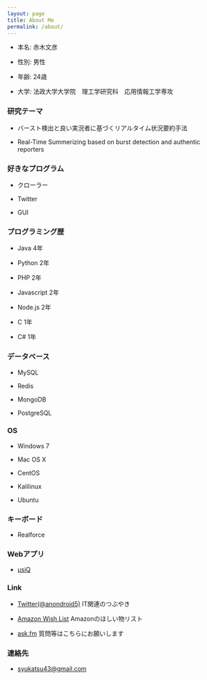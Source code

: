 ```yaml
---
layout: page
title: About Me
permalink: /about/
---
```


- 本名: 赤木文彦

- 性別: 男性

- 年齢: 24歳

- 大学: 法政大学大学院　理工学研究科　応用情報工学専攻

### 研究テーマ

- バースト検出と良い実況者に基づくリアルタイム状況要約手法

- Real-Time Summerizing based on burst detection and authentic reporters

### 好きなプログラム

- クローラー

- Twitter

- GUI 


### プログラミング歴

- Java 4年

- Python 2年

- PHP 2年

- Javascript 2年

- Node.js 2年

- C 1年

- C# 1年

### データベース

- MySQL

- Redis

- MongoDB

- PostgreSQL

### OS

- Windows 7

- Mac OS X

- CentOS

- Kalilinux

- Ubuntu

### キーボード

- Realforce

### Webアプリ

- [μsiQ](http://muziqlabe.appspot.com)

### Link

- [Twitter(@anondroid5)](https://twitter.com) IT関連のつぶやき

- [Amazon Wish List](http://www.amazon.co.jp/registry/wishlist/25WMELWTJKYWE) Amazonのほしい物リスト

- [ask.fm](http://ask.fm/anondroid5) 質問等はこちらにお願いします

### 連絡先

- [syukatsu43@gmail.com](mailto:syukatsu43@gmail.com)
